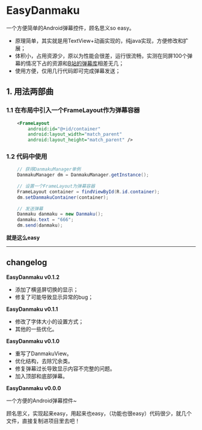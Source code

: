 # EasyDanmaku
一个方便简单的Android弹幕控件，顾名思义so easy。

- 原理简单，其实就是用TextView+动画实现的，纯java实现，方便修改和扩展；
- 体积小，占用资源少，原以为性能会很差，运行很流畅，实测在同屏100个弹幕的情况下占的资源和[B站的弹幕库](https://github.com/bilibili/DanmakuFlameMaster)相差无几；
- 使用方便，仅用几行代码即可完成弹幕发送；

## 1. 用法两部曲
### 1.1 在布局中引入一个FrameLayout作为弹幕容器
```xml
    <FrameLayout
        android:id="@+id/container"
        android:layout_width="match_parent"
        android:layout_height="match_parent" />
```

### 1.2 代码中使用
```java
    // 获得DanmakuManager单例
    DanmakuManager dm = DanmakuManager.getInstance();
    
    // 设置一个FrameLayout为弹幕容器
    FrameLayout container = findViewById(R.id.container);
    dm.setDanmakuContainer(container);
   
    // 发送弹幕
    Danmaku danmaku = new Danmaku();
    danmaku.text = "666"; 
    dm.send(danmaku);
```

**就是这么easy**

---

## changelog

**EasyDanmaku v0.1.2**

- 添加了横竖屏切换的显示；
- 修复了可能导致显示异常的bug；

**EasyDanmaku v0.1.1**

- 修改了字体大小的设置方式；
- 其他的一些优化。


**EasyDanmaku v0.1.0**

- 重写了DanmakuView。
- 优化结构，去除冗余类。
- 修复弹幕过长导致显示内容不完整的问题。
- 加入顶部和底部弹幕。


**EasyDanmaku v0.0.0**

一个方便的Android弹幕控件~

顾名思义，实现起来easy，用起来也easy，（功能也很easy）代码很少，就几个文件，直接复制进项目里去吧！

